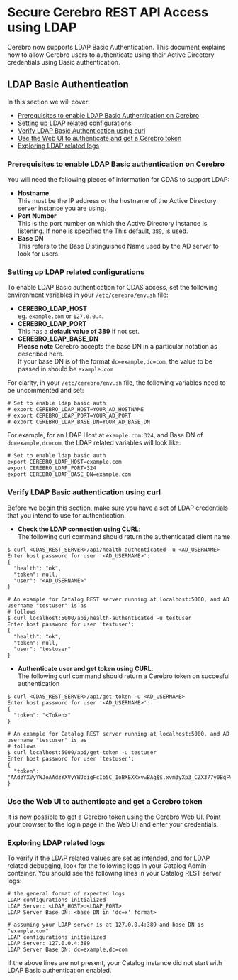 # Secure Cerebro REST API Access using LDAP
Cerebro now supports LDAP Basic Authentication. This document explains how to allow Cerebro users
to authenticate using their Active Directory credentials using Basic authentication.

## LDAP Basic Authentication
In this section we will cover:
  - [Prerequisites to enable LDAP Basic Authentication on Cerebro](#prerequisites-to-enable-ldap-basic-authentication-on-cerebro)
  - [Setting up LDAP related configurations](#setting-up-ldap-related-configurations)
  - [Verify LDAP Basic Authentication using curl](#verify-ldap-basic-authentication-using-curl)
  - [Use the Web UI to authenticate and get a Cerebro token](#use-the-web-ui-to-authenticate-and-get-cerebro-token)
  - [Exploring LDAP related logs](#exploring-ldap-related-logs)

### Prerequisites to enable LDAP Basic authentication on Cerebro
You will need the following pieces of information for CDAS to support LDAP:
  - **Hostname**  
  This must be the IP address or the hostname of the Active Directory server instance you are using.
  - **Port Number**  
  This is the port number on which the Active Directory instance is listening. If none is specified the This default, `389`, is used.
  - **Base DN**  
  This refers to the Base Distinguished Name used by the AD server to look for users.

### Setting up LDAP related configurations
To enable LDAP Basic authentication for CDAS access, set the following environment variables in
your `/etc/cerebro/env.sh` file:
  - **CEREBRO_LDAP_HOST**  
  eg. `example.com` or `127.0.0.4`.  
  - **CEREBRO_LDAP_PORT**  
  This has a **default value of 389** if not set.  
  - **CEREBRO_LDAP_BASE_DN**  
  **Please note** Cerebro accepts the base DN in a particular notation as described here.  
  If your base DN is of the format `dc=example,dc=com`, the value to be passed in should be
  `example.com`

  For clarity, in your `/etc/cerebro/env.sh` file, the following variables need to be
  uncommented and set:
  ```
  # Set to enable ldap basic auth
  # export CEREBRO_LDAP_HOST=YOUR_AD_HOSTNAME
  # export CEREBRO_LDAP_PORT=YOUR_AD_PORT
  # export CEREBRO_LDAP_BASE_DN=YOUR_AD_BASE_DN
  ```

  For example, for an LDAP Host at `example.com:324`, and Base DN of `dc=example,dc=com`, the LDAP
  related variables will look like:
  ```
  # Set to enable ldap basic auth
  export CEREBRO_LDAP_HOST=example.com
  export CEREBRO_LDAP_PORT=324
  export CEREBRO_LDAP_BASE_DN=example.com
  ```

### Verify LDAP Basic authentication using curl
Before we begin this section, make sure you have a set of LDAP credentials that you intend to use for
authentication.
  - **Check the LDAP connection using CURL**:  
  The following curl command should return the authenticated client name
  ```shell
  $ curl <CDAS_REST_SERVER>/api/health-authenticated -u <AD_USERNAME>
  Enter host password for user '<AD_USERNAME>':
  {
    "health": "ok",
    "token": null,
    "user": "<AD_USERNAME>"
  }

  # An example for Catalog REST server running at localhost:5000, and AD username "testuser" is as
  # follows
  $ curl localhost:5000/api/health-authenticated -u testuser
  Enter host password for user 'testuser':
  {
    "health": "ok",
    "token": null,
    "user": "testuser"
  }
  ```
  - **Authenticate user and get token using CURL**:  
  The following curl command should return a Cerebro token on succesful authentication
  ```shell
  $ curl <CDAS_REST_SERVER>/api/get-token -u <AD_USERNAME>
  Enter host password for user '<AD_USERNAME>':
  {
    "token": "<Token>"
  }

  # An example for Catalog REST server running at localhost:5000, and AD username "testuser" is as
  # follows
  $ curl localhost:5000/api/get-token -u testuser
  Enter host password for user 'testuser':
  {
    "token": "AAdzYXVyYWJoAAdzYXVyYWJoigFcIb5C_IoBXEXKxvwBAg$$.xvm3yXp3_CZX377y0BqFVBmjKIY$"
  }
  ```

### Use the Web UI to authenticate and get a Cerebro token
It is now possible to get a Cerebro token using the Cerebro Web UI. Point your browser to the login
page in the Web UI and enter your credentials.

### Exploring LDAP related logs
To verify if the LDAP related values are set as intended, and for LDAP related debugging, look for
the following logs in your Catalog Admin container. You should see the following lines in your
Catalog REST server logs:
```shell
# the general format of expected logs
LDAP configurations initialized
LDAP Server: <LDAP_HOST>:<LDAP_PORT>
LDAP Server Base DN: <base DN in 'dc=x' format>

# assuming your LDAP server is at 127.0.0.4:389 and base DN is "example.com"
LDAP configurations initialized
LDAP Server: 127.0.0.4:389
LDAP Server Base DN: dc=example,dc=com
```
If the above lines are not present, your Catalog instance did not start with LDAP Basic
authentication enabled.
